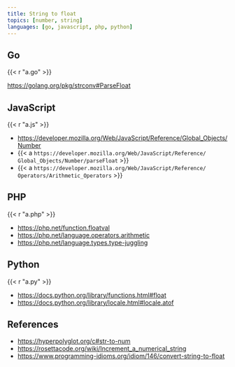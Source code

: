 ```yaml
---
title: String to float
topics: [number, string]
languages: [go, javascript, php, python]
---
```


## Go

{{< r "a.go" >}}

<https://golang.org/pkg/strconv#ParseFloat>

## JavaScript

{{< r "a.js" >}}

- <https://developer.mozilla.org/Web/JavaScript/Reference/Global_Objects/Number>
- {{< a `https://developer.mozilla.org/Web/JavaScript/Reference/
   Global_Objects/Number/parseFloat` >}}
- {{< a `https://developer.mozilla.org/Web/JavaScript/Reference/
   Operators/Arithmetic_Operators` >}}

## PHP

{{< r "a.php" >}}

- <https://php.net/function.floatval>
- <https://php.net/language.operators.arithmetic>
- <https://php.net/language.types.type-juggling>

## Python

{{< r "a.py" >}}

- <https://docs.python.org/library/functions.html#float>
- <https://docs.python.org/library/locale.html#locale.atof>

## References

- <https://hyperpolyglot.org/c#str-to-num>
- <https://rosettacode.org/wiki/Increment_a_numerical_string>
- <https://www.programming-idioms.org/idiom/146/convert-string-to-float>
